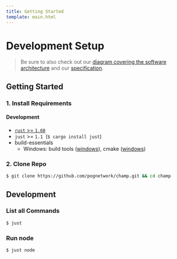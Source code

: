 ```yaml
---
title: Getting Started
template: main.html
---
```


# Development Setup

> Be sure to also check out our [diagram covering the software architecture](./overview.md) and our [specification](https://pog.network/specification).

## Getting Started

### 1. Install Requirements

#### Development

- [`rust` >= `1.60`](https://rustup.rs/)
- `just` >= `1.1` &nbsp;(`$ cargo install just`)
- build-essentials
  - Windows: build tools ([windows](https://visualstudio.microsoft.com/downloads/#build-tools-for-visual-studio-2019)), cmake ([windows](https://cmake.org/download/))

### 2. Clone Repo

```bash
$ git clone https://github.com/pognetwork/champ.git && cd champ
```

## Development

### List all Commands

```bash
$ just
```

### Run node

```
$ just node
```
